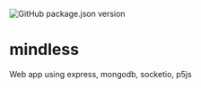 ![GitHub package.json version](https://img.shields.io/github/package-json/v/morswin22/mindless)
# mindless
Web app using express, mongodb, socketio, p5js
